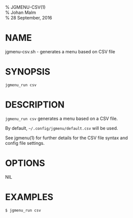 % JGMENU-CSV(1)  
% Johan Malm  
% 28 September, 2016

# NAME

jgmenu-csv.sh - generates a menu based on CSV file

# SYNOPSIS

`jgmenu_run csv`

# DESCRIPTION

`jgmenu_run csv` generates a menu based on a CSV file.

By default, `~/.config/jgmenu/default.csv` will be used.

See jgmenu(1) for further details for the CSV file syntax and  
config file settings.

# OPTIONS

NIL

# EXAMPLES

`$ jgmenu_run csv`
